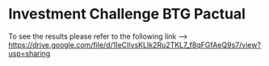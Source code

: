 # Investment Challenge BTG Pactual

To see the results please refer to the following link --> https://drive.google.com/file/d/1IeCIlysKLIk2Ru2TKL7_f8qFGfAeQ9s7/view?usp=sharing